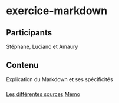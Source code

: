 # exercice-markdown

## Participants
Stéphane, Luciano et Amaury

## Contenu
Explication du Markdown et ses spécificités 

###

[Les différentes sources](sources.md)
[Mémo](markdown1.md)